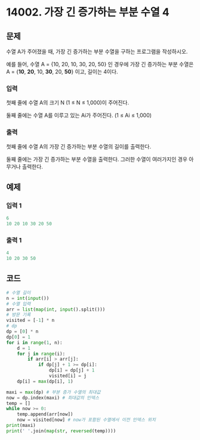 #  14002. 가장 긴 증가하는 부분 수열 4

## 문제

수열 A가 주어졌을 때, 가장 긴 증가하는 부분 수열을 구하는 프로그램을 작성하시오.

예를 들어, 수열 A = {10, 20, 10, 30, 20, 50} 인 경우에 가장 긴 증가하는 부분 수열은 A = {**10**, **20**, 10, **30**, 20, **50**} 이고, 길이는 4이다.



### 입력

첫째 줄에 수열 A의 크기 N (1 ≤ N ≤ 1,000)이 주어진다.

둘째 줄에는 수열 A를 이루고 있는 Ai가 주어진다. (1 ≤ Ai ≤ 1,000)

### 출력

첫째 줄에 수열 A의 가장 긴 증가하는 부분 수열의 길이를 출력한다.

둘째 줄에는 가장 긴 증가하는 부분 수열을 출력한다. 그러한 수열이 여러가지인 경우 아무거나 출력한다.





## 예제

### 입력 1

```python
6
10 20 10 30 20 50
```

### 출력 1

```python
4
10 20 30 50
```





## 코드

```python
# 수열 길이
n = int(input())
# 수열 입력
arr = list(map(int, input().split()))
# 방문 기록
visited = [-1] * n
# dp
dp = [0] * n
dp[0] = 1
for i in range(1, n):
    d = 1
    for j in range(i):
        if arr[i] > arr[j]:
            if dp[j] + 1 >= dp[i]:
                dp[i] = dp[j] + 1
                visited[i] = j
    dp[i] = max(dp[i], 1)

maxi = max(dp) # 부분 증가 수열의 최대값
now = dp.index(maxi) # 최대값의 인덱스
temp = []
while now >= 0:
    temp.append(arr[now])
    now = visited[now] # now가 포함된 수열에서 이전 인덱스 위치
print(maxi)
print(' '.join(map(str, reversed(temp))))
```


